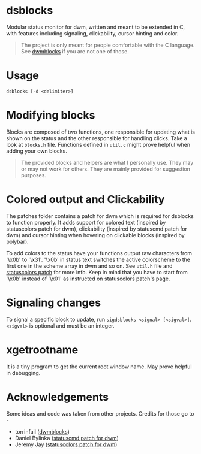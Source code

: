 # dsblocks

Modular status monitor for dwm, written and meant to be extended in C, with
features including signaling, clickability, cursor hinting and color.

> The project is only meant for people comfortable with the C language. See
> [dwmblocks](https://github.com/ashish-yadav11/dwmblocks) if you are not one
> of those.

# Usage

`dsblocks [-d <delimiter>]`

# Modifying blocks

Blocks are composed of two functions, one responsible for updating what is
shown on the status and the other responsible for handling clicks. Take a look
at `blocks.h` file. Functions defined in `util.c` might prove helpful when
adding your own blocks.

> The provided blocks and helpers are what I personally use. They may or may
> not work for others. They are mainly provided for suggestion purposes.

# Colored output and Clickability

The patches folder contains a patch for dwm which is required for dsblocks to
function properly. It adds support for colored text (inspired by statuscolors
patch for dwm), clickability (inspired by statuscmd patch for dwm) and cursor
hinting when hovering on clickable blocks (inspired by polybar).

To add colors to the status have your functions output raw characters from
'\x0b' to '\x31'. '\x0b' in status text switches the active colorscheme to the
first one in the scheme array in dwm and so on. See `util.h` file and
[statuscolors patch](https://dwm.suckless.org/patches/statuscolors/)
for more info. Keep in mind that you have to start from '\x0b' instead of '\x01'
as instructed on statuscolors patch's page.

# Signaling changes

To signal a specific block to update, run `sigdsblocks <signal> [<sigval>]`.
`<sigval>` is optional and must be an integer.

# xgetrootname

It is a tiny program to get the current root window name. May prove helpful in
debugging.

# Acknowledgements

Some ideas and code was taken from other projects. Credits for those go to -

* torrinfail ([dwmblocks](https://github.com/torrinfail/dwmblocks))
* Daniel Bylinka ([statuscmd patch for dwm](https://dwm.suckless.org/patches/statuscmd/))
* Jeremy Jay ([statuscolors patch for dwm](https://dwm.suckless.org/patches/statuscolors/))
